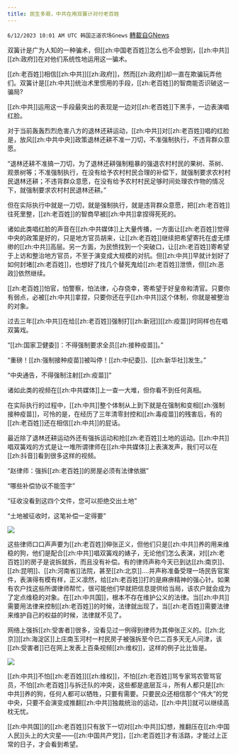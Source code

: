 ```yaml
---
title: 民生多艰，中共在用双簧计对付老百姓
---
```

`6/12/2023 10:01 AM UTC 韩国正道农场Gnews` [轉載自GNews](https://gnews.org/articles/1377495)

双簧计是广为人知的一种骗术，但[[zh:中国老百姓]]怎么也不会想到，[[zh:中共]][[zh:政府]]在对他们系统性地运用这一骗术。

[[zh:老百姓]]相信[[zh:中共]][[zh:政府]]，然而[[zh:政府]]却一直在欺骗玩弄他们。双簧计是[[zh:中共]]统治术里惯用的手段，[[zh:老百姓]]的智商能否识破这一骗局?  
  
[[zh:中共]]运用这一手段最突出的表现是一边对[[zh:老百姓]]下黑手，一边表演唱红脸。

对于当前轰轰烈烈危害八方的退林还耕运动，[[zh:中共]]对[[zh:老百姓]]唱的红脸是，放风[[zh:中共中央]]政策退林还耕不准一刀切，不准强制执行，不违背群众意愿。

“退林还耕不准搞一刀切，为了退林还耕强制粗暴的强退农村村民的果树、茶树、观景树等；不准强制执行，在没有给予农村村民合理的补偿下，就强制要求农村村民退林还耕；不违背群众意愿，在没有给予农村村民足够时间处理农作物的情况下，就强制要求农村村民退林还耕。”

但在实际执行中就是一刀切，就是强制执行，就是违背群众意愿，把[[zh:老百姓]]往死里整，[[zh:老百姓]]的智商早被[[zh:中共]]拿捏得死死的。

诸如此类唱红脸的声音在[[zh:中共媒体]]上大量传播，一方面让[[zh:老百姓]]觉得中央的政策是好的，只是地方官员胡来，让[[zh:老百姓]]继续把希望寄托在虚无缥缈的[[zh:中共]]高层。另一方面，为民愤找到一个突破口，让[[zh:老百姓]]寄希望于上访和整治地方官员，不至于演变成大规模的对抗。但[[zh:中共]]早就计划好了如何封堵[[zh:老百姓]]，也想好了找几个替死鬼给[[zh:老百姓]]泄愤，但[[zh:恶政]]依然继续。

[[zh:老百姓]]怕官，怕警察，怕法律，心存侥幸，寄希望于好皇帝和清官。只要你有弱点，必被[[zh:中共]]拿捏，只要你还在乎[[zh:中共]]这个体制，你就是被整治的对象。

过去三年[[zh:中共]]在给[[zh:老百姓]]强制打[[zh:新冠]][[zh:疫苗]]时同样也在唱双簧戏。

“[[zh:国家卫健委]]：不得强制要求全员[[zh:接种疫苗]]。”

“重磅！[[zh:强制接种疫苗]]被叫停！[[zh:中纪委]]、[[zh:新华社]]发生。”

“中央通告，不得强制注射[[zh:疫苗]]”

诸如此类的视频在[[zh:中共媒体]]上一查一大堆，但你看不到任何真相。

在实际执行的过程中，[[zh:中共]]整个体制从上到下就是在强制和变相[[zh:强制接种疫苗]]，可怜的是，在经历了三年清零封控和[[zh:毒疫苗]]的残害后，有的[[zh:老百姓]]还在相信[[zh:中共]]的屁话。

最近除了退林还耕运动外还有强拆运动和抢[[zh:老百姓]]土地的运动。[[zh:中共]]唱双簧戏的方式是让一堆所谓律师在[[zh:中共媒体]]上表演发声，我们可以在[[zh:抖音]]看到很多这样的视频。

“赵律师：强拆[[zh:老百姓]]的房屋必须有法律依据”

“哪些补偿协议不能签字”

“征收没看到这四个文件，您可以拒绝交出土地”

“土地被征收时，这笔补偿一定得要”

![](https://ipfs.gnews.org/ipfs/QmYZKVVDWSb8W1TCbotwsWbJoWACSuLGAG47Bj4kPkF1z4?filename=表演.jpg)

这些律师口口声声要为[[zh:老百姓]]伸张正义，但他们只是[[zh:中共]]养的用来维稳的狗，他们是配合[[zh:中共]]唱双簧戏的婊子，无论他们怎么表演，对[[zh:老百姓]]的房子是说拆就拆，而且没有补偿。有的律师声称今天已到达[[zh:南京]]、[[zh:昆明]]、[[zh:河南省]]法院，甚至[[zh:北京]]….并声称准备受理一场民告官案件，表演得有模有样，正义凛然，给[[zh:老百姓]]打的是麻痹精神的强心针。如果有农户找这些所谓律师帮忙，很可能他们早就把信息提供给当局，该农户就会成为了定点维稳的对象。在[[zh:中共国]]，根本不存在维护公义的法律。当[[zh:中共]]需要用法律来控制[[zh:老百姓]]的时候，法律就出现了，当[[zh:老百姓]]需要法律来维护自己的权益的时候，法律就不见了。

网络上强拆[[zh:受害者]]很多，没看见过一例得到律师为其伸张正义的。[[zh:北京]][[zh:海淀区]]上庄南玉河村一村民房子被强拆至今已二百多天无人问津，该[[zh:受害者]]已在网上发表上百条视频[[zh:维权]]，这样的例子比比皆是。

![](https://ipfs.gnews.org/ipfs/QmRS7gbZHZAaPxbfZ9oECaW2eGy7QzjqfiUHzR95bBsEcF?filename=海淀区.jpg)

[[zh:中共]]不怕[[zh:老百姓]][[zh:维权]]，不怕[[zh:老百姓]]骂专家骂农管骂官员，不怕[[zh:老百姓]]与拆迁队的冲突，这些都是底层互斗，所有人都只是[[zh:中共]]养的狗，任何人都可以牺牲，只要有需要。只要民众还相信那个“伟大”的党中央，只要不会演变成推翻[[zh:中共]]独裁统治的运动，[[zh:中共]]就可以继续高枕无忧。

[[zh:中共国]]的[[zh:老百姓]]只有放下一切对[[zh:中共]]幻想，推翻压在[[zh:中国人民]]头上的大灾星——[[zh:中国共产党]]，[[zh:老百姓]]才有活路，才能过上正常的日子，才会看到希望。
